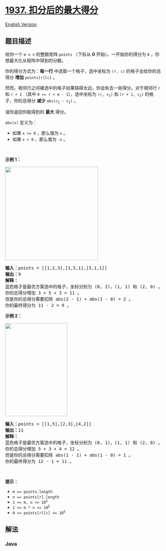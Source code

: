# [1937. 扣分后的最大得分](https://leetcode.cn/problems/maximum-number-of-points-with-cost)

[English Version](/solution/1900-1999/1937.Maximum%20Number%20of%20Points%20with%20Cost/README_EN.md)

## 题目描述

<p>给你一个 <code>m x n</code> 的整数矩阵 <code>points</code> （下标从 <strong>0</strong> 开始）。一开始你的得分为 <code>0</code> ，你想最大化从矩阵中得到的分数。</p>

<p>你的得分方式为：<strong>每一行</strong> 中选取一个格子，选中坐标为 <code>(r, c)</code> 的格子会给你的总得分 <strong>增加</strong> <code>points[r][c]</code> 。</p>

<p>然而，相邻行之间被选中的格子如果隔得太远，你会失去一些得分。对于相邻行 <code>r</code> 和 <code>r + 1</code> （其中 <code>0 <= r < m - 1</code>），选中坐标为 <code>(r, c<sub>1</sub>)</code> 和 <code>(r + 1, c<sub>2</sub>)</code> 的格子，你的总得分 <b>减少</b> <code>abs(c<sub>1</sub> - c<sub>2</sub>)</code> 。</p>

<p>请你返回你能得到的 <strong>最大</strong> 得分。</p>

<p><code>abs(x)</code> 定义为：</p>

<ul>
	<li>如果 <code>x >= 0</code> ，那么值为 <code>x</code> 。</li>
	<li>如果 <code>x < 0</code> ，那么值为 <code>-x</code> 。</li>
</ul>

<p> </p>

<p><strong>示例 1：</strong></p>
<img alt="" src="https://fastly.jsdelivr.net/gh/doocs/leetcode@main/solution/1900-1999/1937.Maximum%20Number%20of%20Points%20with%20Cost/images/screenshot-2021-07-12-at-13-40-26-diagram-drawio-diagrams-net.png" style="width: 300px; height: 300px;" />
<pre>
<b>输入：</b>points = [[1,2,3],[1,5,1],[3,1,1]]
<b>输出：</b>9
<strong>解释：</strong>
蓝色格子是最优方案选中的格子，坐标分别为 (0, 2)，(1, 1) 和 (2, 0) 。
你的总得分增加 3 + 5 + 3 = 11 。
但是你的总得分需要扣除 abs(2 - 1) + abs(1 - 0) = 2 。
你的最终得分为 11 - 2 = 9 。
</pre>

<p><strong>示例 2：</strong></p>
<img alt="" src="https://fastly.jsdelivr.net/gh/doocs/leetcode@main/solution/1900-1999/1937.Maximum%20Number%20of%20Points%20with%20Cost/images/screenshot-2021-07-12-at-13-42-14-diagram-drawio-diagrams-net.png" style="width: 200px; height: 299px;" />
<pre>
<b>输入：</b>points = [[1,5],[2,3],[4,2]]
<b>输出：</b>11
<strong>解释：</strong>
蓝色格子是最优方案选中的格子，坐标分别为 (0, 1)，(1, 1) 和 (2, 0) 。
你的总得分增加 5 + 3 + 4 = 12 。
但是你的总得分需要扣除 abs(1 - 1) + abs(1 - 0) = 1 。
你的最终得分为 12 - 1 = 11 。
</pre>

<p> </p>

<p><strong>提示：</strong></p>

<ul>
	<li><code>m == points.length</code></li>
	<li><code>n == points[r].length</code></li>
	<li><code>1 <= m, n <= 10<sup>5</sup></code></li>
	<li><code>1 <= m * n <= 10<sup>5</sup></code></li>
	<li><code>0 <= points[r][c] <= 10<sup>5</sup></code></li>
</ul>

## 解法

### **Java**

```java

```
